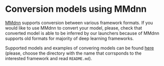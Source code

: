 # Conversion models using MMdnn

[MMdnn][mmdnn] supports conversion between various framework formats.
If you would like to use MMdnn to convert your model, please, check
that converted model is able to be inferred by our launchers because
of MMdnn supports old formats for majority of deep learning frameworks.

Supported models and examples of convering models can be found
[here][mmdnn-readme] (please, choose the directory with the name
that corrsponds to the interested framework and read `README.md`).


<!-- LINKS -->
[mmdnn]: https://github.com/microsoft/MMdnn
[mmdnn-readme]: https://github.com/microsoft/MMdnn/tree/master/mmdnn/conversion
